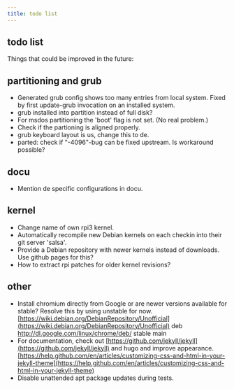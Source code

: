 ```yaml
---
title: todo list
---
```



## todo list

Things that could be improved in the future:


partitioning and grub
---------------------

- Generated grub config shows too many entries from local system.
  Fixed by first update-grub invocation on an installed system.
- grub installed into partition instead of full disk?
- For msdos partitioning the 'boot' flag is not set. (No real problem.)
- Check if the partioning is aligned properly.
- grub keyboard layout is us, change this to de.
- parted: check if "-4096"-bug can be fixed upstream. Is workaround possible?


docu
----

- Mention de specific configurations in docu.


kernel
------

- Change name of own rpi3 kernel.
- Automatically recompile new Debian kernels on each checkin into their
  git server 'salsa'.
- Provide a Debian repository with newer kernels instead of downloads.
  Use github pages for this?
- How to extract rpi patches for older kernel revisions?


other
-----

- Install chromium directly from Google or are newer versions
  available for stable? Resolve this by using unstable for now.
  [https://wiki.debian.org/DebianRepository/Unofficial](https://wiki.debian.org/DebianRepository/Unofficial)
  deb http://dl.google.com/linux/chrome/deb/ stable main
- For documentation, check out [https://github.com/jekyll/jekyll](https://github.com/jekyll/jekyll) and hugo
  and improve appearance.
  [https://help.github.com/en/articles/customizing-css-and-html-in-your-jekyll-theme](https://help.github.com/en/articles/customizing-css-and-html-in-your-jekyll-theme)
- Disable unattended apt package updates during tests.


